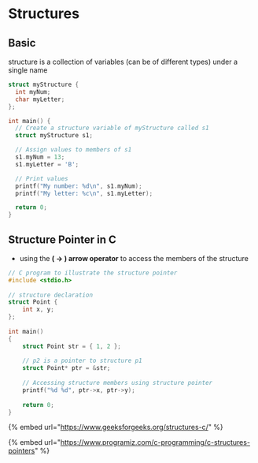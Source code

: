 # Structures

## Basic

structure is a collection of variables (can be of different types) under a single name



```c
struct myStructure {
  int myNum;
  char myLetter;
};

int main() {
  // Create a structure variable of myStructure called s1
  struct myStructure s1;

  // Assign values to members of s1
  s1.myNum = 13;
  s1.myLetter = 'B';

  // Print values
  printf("My number: %d\n", s1.myNum);
  printf("My letter: %c\n", s1.myLetter);

  return 0;
}
```

## Structure Pointer in C



* using the **( -> ) arrow operator** to access the members of the structure

```c
// C program to illustrate the structure pointer
#include <stdio.h>
  
// structure declaration
struct Point {
    int x, y;
};
  
int main()
{
    struct Point str = { 1, 2 };
  
    // p2 is a pointer to structure p1
    struct Point* ptr = &str;
  
    // Accessing structure members using structure pointer
    printf("%d %d", ptr->x, ptr->y);
  
    return 0;
}
```





{% embed url="https://www.geeksforgeeks.org/structures-c/" %}



{% embed url="https://www.programiz.com/c-programming/c-structures-pointers" %}




